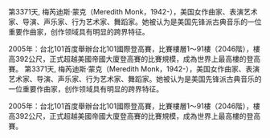 第3371天, 梅芮迪斯·蒙克（Meredith Monk，1942-），美国女作曲家、表演艺术家、导演、声乐家、行为艺术家、舞蹈家。她被认为是美国先锋派古典音乐的一位重要作曲家，创作领域具有明显的跨界特征。

2005年：台北101首度舉辦台北101國際登高賽，比賽樓層1～91樓（2046階），樓高392公尺，正式超越美國帝國大廈登高賽的比賽規模，成為世界上最高樓的登高賽。
第3371天, 梅芮迪斯·蒙克（Meredith Monk，1942-），美国女作曲家、表演艺术家、导演、声乐家、行为艺术家、舞蹈家。她被认为是美国先锋派古典音乐的一位重要作曲家，创作领域具有明显的跨界特征。

2005年：台北101首度舉辦台北101國際登高賽，比賽樓層1～91樓（2046階），樓高392公尺，正式超越美國帝國大廈登高賽的比賽規模，成為世界上最高樓的登高賽。
